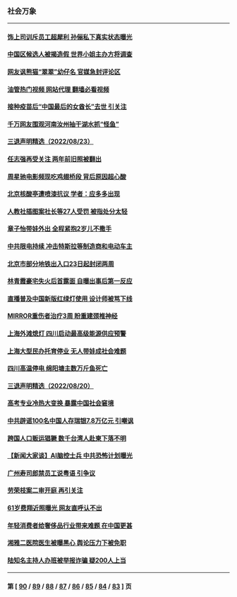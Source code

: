 ### 社会万象
---
#### [饰上司训斥员工超犀利 孙俪私下真实状态曝光](../../pages/ncid282/n13809345.md?08250845) 
#### [中国区候选人被揭造假 世界小姐主办方将调查](../../pages/ncid282/n13809332.md?08250845) 
#### [网友讽熊猫“翠翠”幼仔名 官媒急封评论区](../../pages/ncid282/n13809306.md?08250845) 
#### [油管热门视频 网站代理 翻墙必看视频](http://209.222.30.114:81/youtube.html?08250845)
#### [接种疫苗后“中国最后的女酋长”去世 引关注](../../pages/ncid282/n13809320.md?08250845) 
#### [千万网友围观河南汝州抽干湖水抓“怪鱼”](../../pages/ncid282/n13809037.md?08250845) 
#### [三退声明精选（2022/08/23）](../../pages/ncid282/n13808848.md?08250845) 
#### [任志强再受关注 两年前旧照被翻出](../../pages/ncid282/n13808740.md?08250845) 
#### [周星驰电影频现吃鸡翅桥段 背后原因超心酸](../../pages/ncid282/n13807971.md?08250845) 
#### [北京核酸亭遭喷漆抗议 学者：应多多出现](../../pages/ncid282/n13808352.md?08250845) 
#### [人教社插图案社长等27人受罚 被指处分太轻](../../pages/ncid282/n13808054.md?08250845) 
#### [章子怡带娃外出 全程紧抱2岁儿不撒手](../../pages/ncid282/n13807946.md?08250845) 
#### [中共限电持续 冲击特斯拉等制造商和电动车主](../../pages/ncid282/n13807864.md?08250845) 
#### [北京市部分地铁出入口23日起封闭两周](../../pages/ncid282/n13807627.md?08250845) 
#### [林青霞豪宅失火后首露面 自曝出事后第一反应](../../pages/ncid282/n13807321.md?08250845) 
#### [直播普及中国新版红绿灯使用 设计师被骂下线](../../pages/ncid282/n13807280.md?08250845) 
#### [MIRROR重伤者治疗3周 盼重建颈椎神经](../../pages/ncid282/n13807297.md?08250845) 
#### [上海外滩熄灯 四川启动最高级能源供应预警](../../pages/ncid282/n13807092.md?08250845) 
#### [上海大型民办托育停业 无人带娃成社会难题](../../pages/ncid282/n13806984.md?08250845) 
#### [四川高温停电 绵阳塘主数万斤鱼死亡](../../pages/ncid282/n13806934.md?08250845) 
#### [三退声明精选（2022/08/20）](../../pages/ncid282/n13806855.md?08250845) 
#### [高考专业冷热大变换 暴露中国社会窘境](../../pages/ncid282/n13806661.md?08250845) 
#### [中共辟谣100名中国人存瑞银7.8万亿元 引嘲讽](../../pages/ncid282/n13806591.md?08250845) 
#### [跨国人口贩运猖獗 数千台湾人赴柬下落不明](../../pages/ncid282/n13806188.md?08250845) 
#### [【新闻大家谈】AI脑控士兵 中共恐怖计划曝光](../../pages/ncid282/n13806045.md?08250845) 
#### [广州寿司郎禁员工说粤语 引争议](../../pages/ncid282/n13805836.md?08250845) 
#### [劳荣枝案二审开庭 再引关注](../../pages/ncid282/n13805708.md?08250845) 
#### [61岁费翔近照曝光 网友直呼认不出](../../pages/ncid282/n13805480.md?08250845) 
#### [年轻消费者给奢侈品行业带来难题 在中国更甚](../../pages/ncid282/n13805446.md?08250845) 
#### [湘雅二医院医生被曝黑心 舆论压力下被免职](../../pages/ncid282/n13805176.md?08250845) 
#### [陆知名主持人办班被举报诈骗 疑200人上当](../../pages/ncid282/n13805100.md?08250845) 

---
#### 第 [ [90](./90.md?08250845) / [89](./89.md?08250845) / [88](./88.md?08250845) / [87](./87.md?08250845) / [86](./86.md?08250845) / [85](./85.md?08250845) / [84](./84.md?08250845) / [83](./83.md?08250845) ] 页
